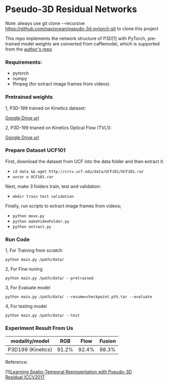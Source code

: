 
# Pseudo-3D Residual Networks
Note: always use git clone --recursive https://github.com/naviocean/pseudo-3d-pytorch.git to clone this project

This repo implements the network structure of P3D[1] with PyTorch, pre-trained model weights are converted from caffemodel, which is supported from the [author's repo](https://github.com/ZhaofanQiu/pseudo-3d-residual-networks)


### Requirements:

- pytorch
- numpy
- ffmpeg (for extract image frames from videos)

### Pretrained weights

1, P3D-199 trained on Kinetics dataset:

 [Google Drive url](https://drive.google.com/open?id=1hQ_2zfJTs5cYp9nze4Vllqij1zQR_K_8)
 
2, P3D-199 trianed on Kinetics Optical Flow (TVL1):

 [Google Drive url](https://drive.google.com/open?id=1wn1zqJQRP69jWPDi7UApKPcAmLv_zPfw)

 
### Prepare Dataset UCF101
First, download the dataset from UCF into the data folder and then extract it.
- `cd data && wget http://crcv.ucf.edu/data/UCF101/UCF101.rar`
- `unrar e UCF101.rar`

Next, make 3 folders train, test and validation:
- `mkdir train test validation`

Finally, run scripts to extract image frames from videos;
- `python move.py`
- `python makeVideoFolder.py`
- `python extract.py`

### Run Code
1, For Training from scratch

`python main.py /path/data/`

2, For Fine-tuning

`python main.py /path/data/ --pretrained`

3, For Evaluate model

`python main.py /path/data/ --resume=checkpoint.pth.tar --evaluate`

4, For testing model

`python main.py /path/data/ --test`


### Experiment Result From Us
modality/model | RGB | Flow | Fusion
---|---|---|---
P3D199 (Kinetics) | 91.2% | 92.4%| 98.3%


Reference:

 [1][Learning Spatio-Temporal Representation with Pseudo-3D Residual,ICCV2017](http://openaccess.thecvf.com/content_iccv_2017/html/Qiu_Learning_Spatio-Temporal_Representation_ICCV_2017_paper.html)
